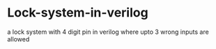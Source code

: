 # Lock-system-in-verilog
a lock system with 4 digit pin in verilog where upto 3 wrong inputs are allowed
